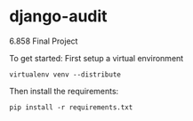 django-audit
============

6.858 Final Project

To get started:
First setup a virtual environment

`virtualenv venv --distribute`

Then install the requirements:

`pip install -r requirements.txt`